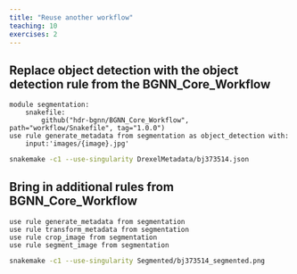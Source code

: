 ```yaml
---
title: "Reuse another workflow"
teaching: 10
exercises: 2
---
```


## Replace object detection with the object detection rule from the BGNN_Core_Workflow

```
module segmentation:
    snakefile:
        github("hdr-bgnn/BGNN_Core_Workflow",   path="workflow/Snakefile", tag="1.0.0")
use rule generate_metadata from segmentation as object_detection with:
    input:'images/{image}.jpg'
```

```bash
snakemake -c1 --use-singularity DrexelMetadata/bj373514.json
```


## Bring in additional rules from BGNN_Core_Workflow
```
use rule generate_metadata from segmentation
use rule transform_metadata from segmentation
use rule crop_image from segmentation
use rule segment_image from segmentation
```

```bash
snakemake -c1 --use-singularity Segmented/bj373514_segmented.png 
```
